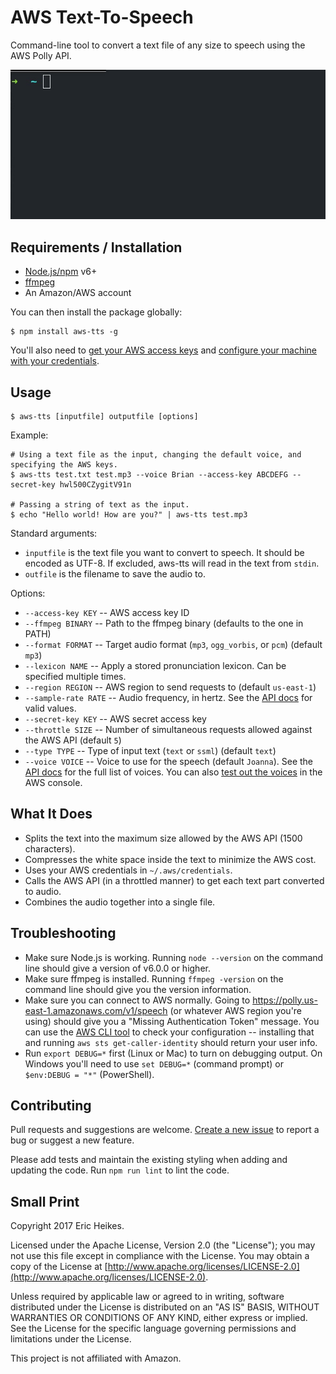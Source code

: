 # AWS Text-To-Speech

Command-line tool to convert a text file of any size to speech using the AWS Polly API.

![Animation of the tool in action](docs/aws-tts.gif)

## Requirements / Installation

* [Node.js/npm](https://nodejs.org) v6+
* [ffmpeg](https://ffmpeg.org/)
* An Amazon/AWS account

You can then install the package globally:

```
$ npm install aws-tts -g
```

You'll also need to [get your AWS access keys](http://docs.aws.amazon.com/sdk-for-javascript/v2/developer-guide/getting-your-credentials.html) and [configure your machine with your credentials](http://docs.aws.amazon.com/sdk-for-javascript/v2/developer-guide/loading-node-credentials-shared.html).

## Usage

```
$ aws-tts [inputfile] outputfile [options]
```

Example:

```
# Using a text file as the input, changing the default voice, and specifying the AWS keys.
$ aws-tts test.txt test.mp3 --voice Brian --access-key ABCDEFG --secret-key hwl500CZygitV91n

# Passing a string of text as the input.
$ echo "Hello world! How are you?" | aws-tts test.mp3
```

Standard arguments:

* `inputfile` is the text file you want to convert to speech. It should be encoded as UTF-8. If excluded, aws-tts will read in the text from `stdin`.
* `outfile` is the filename to save the audio to.

Options:

* `--access-key KEY` -- AWS access key ID
* `--ffmpeg BINARY` -- Path to the ffmpeg binary (defaults to the one in PATH)
* `--format FORMAT` -- Target audio format (`mp3`, `ogg_vorbis`, or `pcm`) (default `mp3`)
* `--lexicon NAME` -- Apply a stored pronunciation lexicon. Can be specified multiple times.
* `--region REGION` -- AWS region to send requests to (default `us-east-1`)
* `--sample-rate RATE` -- Audio frequency, in hertz. See the [API docs](http://docs.aws.amazon.com/polly/latest/dg/API_SynthesizeSpeech.html#polly-SynthesizeSpeech-request-SampleRate) for valid values.
* `--secret-key KEY` -- AWS secret access key
* `--throttle SIZE` -- Number of simultaneous requests allowed against the AWS API (default `5`)
* `--type TYPE` -- Type of input text (`text` or `ssml`) (default `text`)
* `--voice VOICE` -- Voice to use for the speech (default `Joanna`). See the [API docs](http://docs.aws.amazon.com/polly/latest/dg/API_SynthesizeSpeech.html#polly-SynthesizeSpeech-request-VoiceId) for the full list of voices. You can also [test out the voices](https://console.aws.amazon.com/polly/home/SynthesizeSpeech) in the AWS console.

## What It Does

* Splits the text into the maximum size allowed by the AWS API (1500 characters).
* Compresses the white space inside the text to minimize the AWS cost.
* Uses your AWS credentials in `~/.aws/credentials`.
* Calls the AWS API (in a throttled manner) to get each text part converted to audio.
* Combines the audio together into a single file.

## Troubleshooting

* Make sure Node.js is working. Running `node --version` on the command line should give a version of v6.0.0 or higher.
* Make sure ffmpeg is installed. Running `ffmpeg -version` on the command line should give you the version information.
* Make sure you can connect to AWS normally. Going to https://polly.us-east-1.amazonaws.com/v1/speech (or whatever AWS region you're using) should give you a "Missing Authentication Token" message. You can use the [AWS CLI tool](https://aws.amazon.com/cli/) to check your configuration -- installing that and running `aws sts get-caller-identity` should return your user info.
* Run `export DEBUG=*` first (Linux or Mac) to turn on debugging output. On Windows you'll need to use `set DEBUG=*` (command prompt) or `$env:DEBUG = "*"` (PowerShell).

## Contributing

Pull requests and suggestions are welcome. [Create a new issue](https://github.com/eheikes/aws-tts/issues/new) to report a bug or suggest a new feature.

Please add tests and maintain the existing styling when adding and updating the code. Run `npm run lint` to lint the code.

## Small Print

Copyright 2017 Eric Heikes.

Licensed under the Apache License, Version 2.0 (the "License"); you may not use this file except in compliance with the License. You may obtain a copy of the License at [http://www.apache.org/licenses/LICENSE-2.0](http://www.apache.org/licenses/LICENSE-2.0).

Unless required by applicable law or agreed to in writing, software distributed under the License is distributed on an "AS IS" BASIS, WITHOUT WARRANTIES OR CONDITIONS OF ANY KIND, either express or implied. See the License for the specific language governing permissions and limitations under the License.

This project is not affiliated with Amazon.
